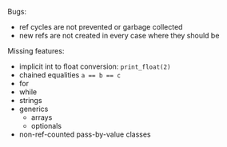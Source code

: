 Bugs:
- ref cycles are not prevented or garbage collected
- new refs are not created in every case where they should be

Missing features:
- implicit int to float conversion: `print_float(2)`
- chained equalities `a == b == c`
- for
- while
- strings
- generics
    - arrays
    - optionals
- non-ref-counted pass-by-value classes
